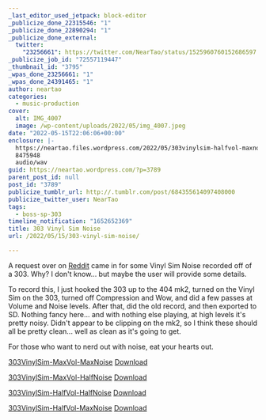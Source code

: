 ```yaml
---
_last_editor_used_jetpack: block-editor
_publicize_done_22315546: "1"
_publicize_done_22890294: "1"
_publicize_done_external:
  twitter:
    "23256661": https://twitter.com/NearTao/status/1525960760152686597
_publicize_job_id: "72557119447"
_thumbnail_id: "3795"
_wpas_done_23256661: "1"
_wpas_done_24391465: "1"
author: neartao
categories:
  - music-production
cover:
  alt: IMG_4007
  image: /wp-content/uploads/2022/05/img_4007.jpeg
date: "2022-05-15T22:06:06+00:00"
enclosure: |-
  https://neartao.files.wordpress.com/2022/05/303vinylsim-halfvol-maxnoise.wav
  8475948
  audio/wav
guid: https://neartao.wordpress.com/?p=3789
parent_post_id: null
post_id: "3789"
publicize_tumblr_url: http://.tumblr.com/post/684355614097408000
publicize_twitter_user: NearTao
tags:
  - boss-sp-303
timeline_notification: "1652652369"
title: 303 Vinyl Sim Noise
url: /2022/05/15/303-vinyl-sim-noise/

---
```

A request over on [Reddit](https://www.reddit.com/r/SP404/comments/uqbfvj/sp_303_vinyl_sim_req/) came in for some Vinyl Sim Noise recorded off of a 303. Why? I don't know... but maybe the user will provide some details.

To record this, I just hooked the 303 up to the 404 mk2, turned on the Vinyl Sim on the 303, turned off Compression and Wow, and did a few passes at Volume and Noise levels. After that, did the old record, and then exported to SD. Nothing fancy here... and with nothing else playing, at high levels it's pretty noisy. Didn't appear to be clipping on the mk2, so I think these should all be pretty clean... well as clean as it's going to get.

For those who want to nerd out with noise, eat your hearts out.

[303VinylSim-MaxVol-MaxNoise](/wp-content/uploads/2022/05/303vinylsim-maxvol-maxnoise.wav) [Download](/wp-content/uploads/2022/05/303vinylsim-maxvol-maxnoise.wav)

[303VinylSim-MaxVol-HalfNoise](/wp-content/uploads/2022/05/303vinylsim-maxvol-halfnoise.wav) [Download](/wp-content/uploads/2022/05/303vinylsim-maxvol-halfnoise.wav)

[303VinylSim-HalfVol-HalfNoise](/wp-content/uploads/2022/05/303vinylsim-halfvol-halfnoise.wav) [Download](/wp-content/uploads/2022/05/303vinylsim-halfvol-halfnoise.wav)

[303VinylSim-HalfVol-MaxNoise](/wp-content/uploads/2022/05/303vinylsim-halfvol-maxnoise.wav) [Download](/wp-content/uploads/2022/05/303vinylsim-halfvol-maxnoise.wav)
